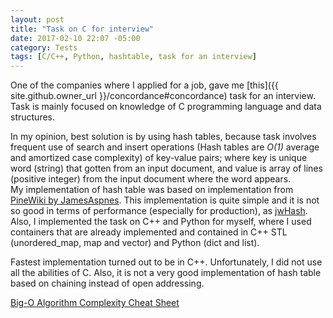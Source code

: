 ```yaml
---
layout: post
title: "Task on C for interview"
date: 2017-02-10 22:07 -05:00
category: Tests
tags: [C/C++, Python, hashtable, task for an interview]
---
```


One of the companies where I applied for a job, gave me [this]({{ site.github.owner_url }}/concordance#concordance) task for an interview. Task is mainly focused on knowledge of C programming language and data structures.

In my opinion, best solution is by using hash tables, because task involves frequent use of search and insert operations (Hash tables are *O(1)* average and amortized case complexity) of key-value pairs; where key is unique word (string) that gotten from an input document, and value is array of lines (positive integer) from the input document where the word appears.  
My implementation of hash table was based on implementation from [PineWiki by JamesAspnes]("http://www.cs.yale.edu/homes/aspnes/pinewiki/C(2f)HashTables.html?highlight=(CategoryAlgorithmNotes)"). This implementation is quite simple and it is not so good in terms of performance (especially for production), as [jwHash](https://github.com/watmough/jwHash).
Also, I implemented the task on C++ and Python for myself, where I used containers that are already implemented and contained in C++ STL (unordered_map, map and vector) and Python (dict and list).

Fastest implementation turned out to be in C++. Unfortunately, I did not use all the abilities of C. Also, it is not a very good implementation of hash table based on chaining instead of open addressing.

[Big-O Algorithm Complexity Cheat Sheet](http://bigocheatsheet.com/)